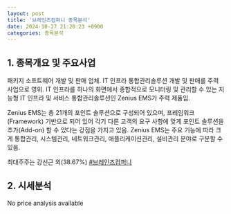 ```yaml
---
layout: post
title: '브레인즈컴퍼니 종목분석'
date: 2024-10-27 21:20:23 +0900
categories: 종목분석
---
```


## 1. 종목개요 및 주요사업

패키지 소프트웨어 개발 및 판매 업체. IT 인프라 통합관리솔루션 개발 및 판매를 주력 사업으로 영위. IT 인프라를 하나의 화면에서 종합적으로 모니터링 및 관리할 수 있는 지능형 IT 인프라 및 서비스 통합관리솔루션인 Zenius EMS가 주력 제품임.

Zenius EMS는 총 21개의 포인트 솔루션으로 구성되어 있으며, 프레임워크(Framework) 기반으로 되어 있어 각기 다른 고객의 요구 사항에 맞게 포인트 솔루션을 추가(Add-on) 할 수 있다는 강점을 가지고 있음. Zenius EMS는 주요 기능에 따라 크게 통합관리, 시스템관리, 네트워크관리, 애플리케이션관리, 설비관리 분야로 구분할 수 있음.

최대주주는 강선근 외(38.67%)
[#브레인즈컴퍼니](#)

## 2. 시세분석

No price analysis available
